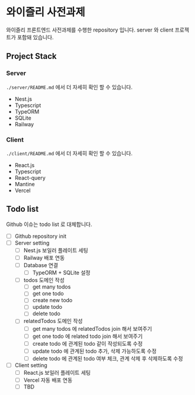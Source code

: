 # 와이즐리 사전과제

와이즐리 프론트엔드 사전과제를 수행한 repository 입니다. server 와 client 프로젝트가 포함돼 있습니다.

## Project Stack

### Server

`./server/README.md` 에서 더 자세히 확인 할 수 있습니다.

- Nest.js
- Typescript
- TypeORM
- SQLite
- Railway

### Client

`./client/README.md` 에서 더 자세히 확인 할 수 있습니다.

- React.js
- Typescript
- React-query
- Mantine
- Vercel

## Todo list

Github 이슈는 todo list 로 대체합니다.

- [ ] Github repository init
- [ ] Server setting
  - [ ] Nest.js 보일러 플레이트 세팅
  - [ ] Railway 배포 연동
  - [ ] Database 연결
    - [ ] TypeORM + SQLite 설정
  - [ ] todos 도메인 작성
    - [ ] get many todos
    - [ ] get one todo
    - [ ] create new todo
    - [ ] update todo
    - [ ] delete todo
  - [ ] relatedTodos 도메인 작성
    - [ ] get many todos 에 relatedTodos join 해서 보여주기
    - [ ] get one todo 에 related todo join 해서 보여주기
    - [ ] create todo 에 관계된 todo 같이 작성되도록 수정
    - [ ] update todo 에 관계된 todo 추가, 삭제 가능하도록 수정
    - [ ] delete todo 에 관계된 todo 여부 체크, 관계 삭제 후 삭제하도록 수정
- [ ] Client setting
  - [ ] React.js 보일러 플레이트 세팅
  - [ ] Vercel 자동 배포 연동
  - [ ] TBD
